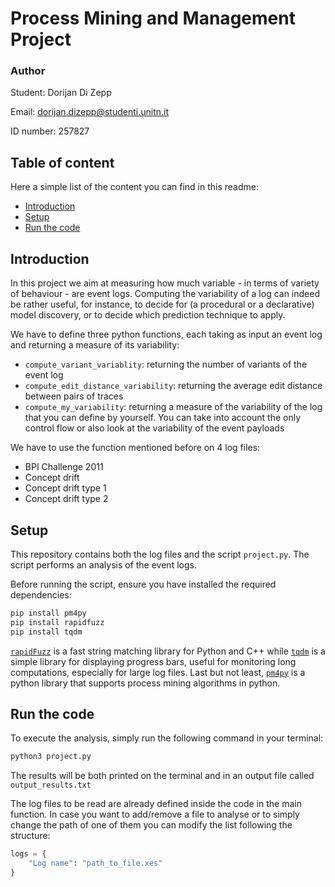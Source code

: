 # Process Mining and Management Project

### Author
Student: Dorijan Di Zepp 

Email: dorijan.dizepp@studenti.unitn.it

ID number: 257827 

## Table of content

Here a simple list of the content you can find in this readme:
- [Introduction](#introduction)
- [Setup](#setup)
- [Run the code](#run-the-code)

## Introduction

In this project we aim at measuring how much variable - in terms of variety of behaviour - are event logs. Computing the variability of a log can indeed be rather useful, for instance, to decide for (a procedural or a declarative) model discovery, or to decide which prediction technique to apply.

We have to define three python functions, each taking as input an event log and returning a measure of its variability:
- `compute_variant_variablity`: returning the number of variants of the event log
- `compute_edit_distance_variability`: returning the average edit distance between pairs of
traces
- `compute_my_variability`: returning a measure of the variability of the log that you can define
by yourself. You can take into account the only control flow or also look at the variability of
the event payloads

We have to use the function mentioned before on 4 log files:
- BPI Challenge 2011
- Concept drift
- Concept drift type 1
- Concept drift type 2

## Setup

This repository contains both the log files and the script `project.py`. The script performs an analysis of the event logs.

Before running the script, ensure you have installed the required dependencies:
```bash
pip install pm4py
pip install rapidfuzz
pip install tqdm
```

[`rapidFuzz`](https://pypi.org/project/RapidFuzz/) is a fast string matching library for Python and C++ while [`tqdm`](https://pypi.org/project/tqdm/) is a simple library for displaying progress bars, useful for monitoring long computations, especially for large log files.
Last but not least, [`pm4py`](https://pypi.org/project/pm4py/) is a python library that supports process mining algorithms in python.

## Run the code
To execute the analysis, simply run the following command in your terminal:

```bash
python3 project.py
```

The results will be both printed on the terminal and in an output file called `output_results.txt`

The log files to be read are already defined inside the code in the main function. In case you want to add/remove a file to analyse or to simply change the path of one of them you can modify the list following the structure:
```python
logs = {
    "Log name": "path_to_file.xes"
}
```